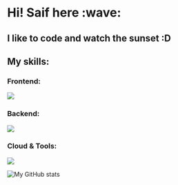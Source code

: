 <h1 align="">
Hi! Saif here :wave: 
</h1>

<h2 align="">
I like to code and watch the sunset :D
</h2>

<h2 align="">
My skills:
</h2>

<h3>
Frontend:
</h3>
<p align="">
   <a href="https://skillicons.dev">
    <img src="https://skillicons.dev/icons?i=js,ts,react,next,redux,tailwind,html,css" />
  </a>
</p>

<h3>
Backend:
</h3>
<p align="">
   <a href="https://skillicons.dev">
    <img src="https://skillicons.dev/icons?i=go,py,cpp,express,nextjs,flask,supabase,appwrite,mongodb,postgresql,mysql,prisma,sqlite,graphql,redis" />
  </a>
</p>

<h3>
Cloud & Tools:
</h3>
<p align="">
   <a href="https://skillicons.dev">
    <img src="https://skillicons.dev/icons?i=git,github,vercel,npm,netlify,aws,sentry,docker,vite,kubernetes,cypress,python,tensorflow,opencv" />
  </a>
</p>



![My GitHub stats](https://github-readme-stats.vercel.app/api?username=saif-gitreps&show_icons=true&theme=transparent)


